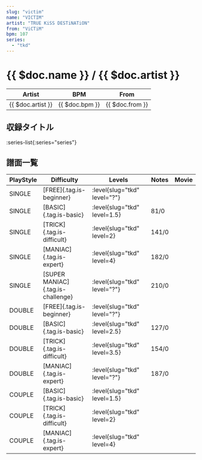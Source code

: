 ```yaml
---
slug: "victim"
name: "VICTIM"
artist: "TRUE KiSS DESTiNATiON"
from: "ViCTiM"
bpm: 107
series:
  - "tkd"
---
```


# {{ $doc.name }} / {{ $doc.artist }}

|Artist|BPM|From|
|------|---|----|
|{{ $doc.artist }}|{{ $doc.bpm }}|{{ $doc.from }}|

## 収録タイトル

:series-list{:series="series"}

## 譜面一覧

|PlayStyle|Difficulty|Levels|Notes|Movie|
|---------|----------|------|-----|-----|
|SINGLE|[FREE]{.tag.is-beginner}|<div class="field is-grouped is-grouped-multiline">:level{slug="tkd" level="?"}</div>|||
|SINGLE|[BASIC]{.tag.is-basic}|<div class="field is-grouped is-grouped-multiline">:level{slug="tkd" level=1.5}</div>|81/0||
|SINGLE|[TRICK]{.tag.is-difficult}|<div class="field is-grouped is-grouped-multiline">:level{slug="tkd" level=2}</div>|141/0||
|SINGLE|[MANIAC]{.tag.is-expert}|<div class="field is-grouped is-grouped-multiline">:level{slug="tkd" level=4}</div>|182/0||
|SINGLE|[SUPER MANIAC]{.tag.is-challenge}|<div class="field is-grouped is-grouped-multiline">:level{slug="tkd" level="?"}</div>|210/0||
|DOUBLE|[FREE]{.tag.is-beginner}|<div class="field is-grouped is-grouped-multiline">:level{slug="tkd" level="?"}</div>|||
|DOUBLE|[BASIC]{.tag.is-basic}|<div class="field is-grouped is-grouped-multiline">:level{slug="tkd" level=2.5}</div>|127/0||
|DOUBLE|[TRICK]{.tag.is-difficult}|<div class="field is-grouped is-grouped-multiline">:level{slug="tkd" level=3.5}</div>|154/0||
|DOUBLE|[MANIAC]{.tag.is-expert}|<div class="field is-grouped is-grouped-multiline">:level{slug="tkd" level="?"}</div>|187/0||
|COUPLE|[BASIC]{.tag.is-basic}|<div class="field is-grouped is-grouped-multiline">:level{slug="tkd" level=1.5}</div>|||
|COUPLE|[TRICK]{.tag.is-difficult}|<div class="field is-grouped is-grouped-multiline">:level{slug="tkd" level=2}</div>|||
|COUPLE|[MANIAC]{.tag.is-expert}|<div class="field is-grouped is-grouped-multiline">:level{slug="tkd" level=4}</div>|||
